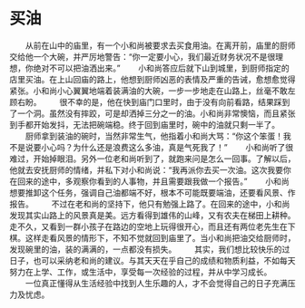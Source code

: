 # 买油
　　从前在山中的庙里，有一个小和尚被要求去买食用油。在离开前，庙里的厨师交给他一个大碗，并严厉地警告：“你一定要小心，我们最近财务状况不是很理想，你绝对不可以把油洒出来。” 
　　小和尚答应后就下山到城里，到厨师指定的店里买油。在上山回庙的路上，他想到厨师凶恶的表情及严重的告诫，愈想愈觉得紧张。小和尚小心翼翼地端着装满油的大碗，一步一步地走在山路上，丝毫不敢左顾右盼。 
　　很不幸的是，他在快到庙门口里时，由于没有向前看路，结果踩到了一个洞。虽然没有摔跤，可是却洒掉三分之一的油。小和尚非常懊恼，而且紧张到手都开始发抖，无法把碗端稳。终于回到庙里时，碗中的油就只剩一半了。 
　　厨师拿到装油的碗时，当然非常生气，他指着小和尚大骂：“你这个笨蛋！我不是说要小心吗？为什么还是浪费这么多油，真是气死我了！” 
　　小和尚听了很难过，开始掉眼泪。另外一位老和尚听到了，就跑来问是怎么一回事。了解以后，他就去安抚厨师的情绪，并私下对小和尚说：“我再派你去买一次油。这次我要你在回来的途中，多观察你看到的人事物，并且需要跟我做一个报告。” 
　　小和尚想要推卸这个任务，强调自己油都端不好，根本不可能既要端油，还要看风景、作报告。 
　　不过在老和尚的坚持下，他只有勉强上路了。在回来的途中，小和尚发现其实山路上的风景真是美。远方看得到雄伟的山峰，又有农夫在梯田上耕种。走不久，又看到一群小孩子在路边的空地上玩得很开心，而且还有两位老先生在下棋。这样走看风景的情形下，不知不觉就回到庙里了。当小和尚把油交给厨师时，发现碗里的油，装的满满的，一点都没有损失。 
　　其实，我们想比较快乐的过日子，也可以采纳老和尚的建议。与其天天在乎自己的成绩和物质利益，不如每天努力在上学、工作，或生活中，享受每一次经验的过程，并从中学习成长。 
　　一位真正懂得从生活经验中找到人生乐趣的人，才不会觉得自己的日子充满压力及忧虑。
 